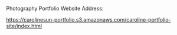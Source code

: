 Photography Portfolio Website Address:

https://carolinesun-portfolio.s3.amazonaws.com/caroline-portfolio-site/index.html

